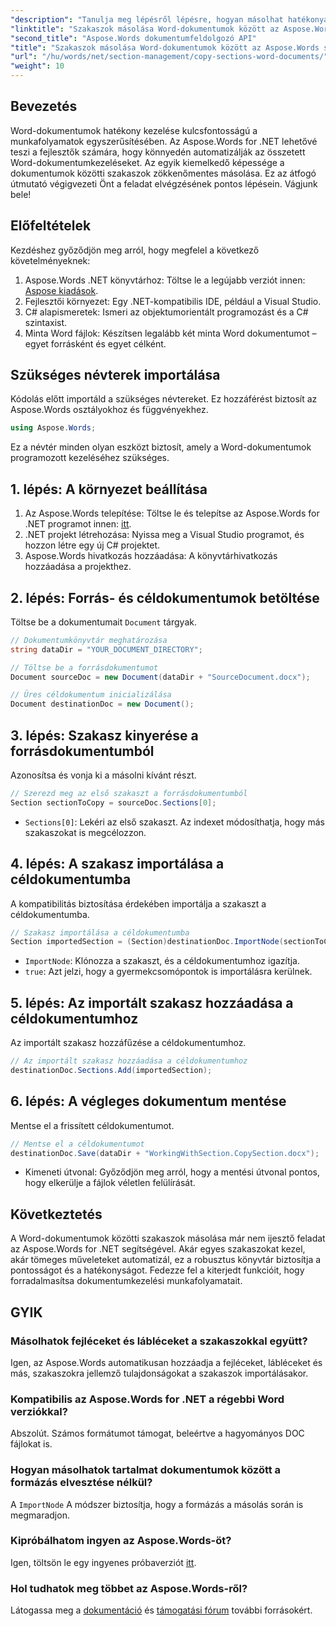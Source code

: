 ```yaml
---
"description": "Tanulja meg lépésről lépésre, hogyan másolhat hatékonyan szakaszokat Word-dokumentumok között az Aspose.Words for .NET használatával. Ez a részletes útmutató tartalmazza az előfeltételeket, kódpéldákat, haladó tippeket és a gyakran ismételt kérdéseket."
"linktitle": "Szakaszok másolása Word-dokumentumok között az Aspose.Words segítségével"
"second_title": "Aspose.Words dokumentumfeldolgozó API"
"title": "Szakaszok másolása Word-dokumentumok között az Aspose.Words segítségével"
"url": "/hu/words/net/section-management/copy-sections-word-documents/"
"weight": 10
---
```


## Bevezetés

Word-dokumentumok hatékony kezelése kulcsfontosságú a munkafolyamatok egyszerűsítésében. Az Aspose.Words for .NET lehetővé teszi a fejlesztők számára, hogy könnyedén automatizálják az összetett Word-dokumentumkezeléseket. Az egyik kiemelkedő képessége a dokumentumok közötti szakaszok zökkenőmentes másolása. Ez az átfogó útmutató végigvezeti Önt a feladat elvégzésének pontos lépésein. Vágjunk bele!

## Előfeltételek

Kezdéshez győződjön meg arról, hogy megfelel a következő követelményeknek:

1. Aspose.Words .NET könyvtárhoz: Töltse le a legújabb verziót innen: [Aspose kiadások](https://releases.aspose.com/words/net/).
2. Fejlesztői környezet: Egy .NET-kompatibilis IDE, például a Visual Studio.
3. C# alapismeretek: Ismeri az objektumorientált programozást és a C# szintaxist.
4. Minta Word fájlok: Készítsen legalább két minta Word dokumentumot – egyet forrásként és egyet célként.

## Szükséges névterek importálása

Kódolás előtt importáld a szükséges névtereket. Ez hozzáférést biztosít az Aspose.Words osztályokhoz és függvényekhez.

```csharp
using Aspose.Words;
```

Ez a névtér minden olyan eszközt biztosít, amely a Word-dokumentumok programozott kezeléséhez szükséges.

## 1. lépés: A környezet beállítása

1. Az Aspose.Words telepítése: Töltse le és telepítse az Aspose.Words for .NET programot innen: [itt](https://releases.aspose.com/words/net/).
2. .NET projekt létrehozása: Nyissa meg a Visual Studio programot, és hozzon létre egy új C# projektet.
3. Aspose.Words hivatkozás hozzáadása: A könyvtárhivatkozás hozzáadása a projekthez.

## 2. lépés: Forrás- és céldokumentumok betöltése

Töltse be a dokumentumait `Document` tárgyak.

```csharp
// Dokumentumkönyvtár meghatározása
string dataDir = "YOUR_DOCUMENT_DIRECTORY";

// Töltse be a forrásdokumentumot
Document sourceDoc = new Document(dataDir + "SourceDocument.docx");

// Üres céldokumentum inicializálása
Document destinationDoc = new Document();
```

## 3. lépés: Szakasz kinyerése a forrásdokumentumból

Azonosítsa és vonja ki a másolni kívánt részt.

```csharp
// Szerezd meg az első szakaszt a forrásdokumentumból
Section sectionToCopy = sourceDoc.Sections[0];
```

- `Sections[0]`: Lekéri az első szakaszt. Az indexet módosíthatja, hogy más szakaszokat is megcélozzon.

## 4. lépés: A szakasz importálása a céldokumentumba

A kompatibilitás biztosítása érdekében importálja a szakaszt a céldokumentumba.

```csharp
// Szakasz importálása a céldokumentumba
Section importedSection = (Section)destinationDoc.ImportNode(sectionToCopy, true);
```

- `ImportNode`: Klónozza a szakaszt, és a céldokumentumhoz igazítja.
- `true`: Azt jelzi, hogy a gyermekcsomópontok is importálásra kerülnek.

## 5. lépés: Az importált szakasz hozzáadása a céldokumentumhoz

Az importált szakasz hozzáfűzése a céldokumentumhoz.

```csharp
// Az importált szakasz hozzáadása a céldokumentumhoz
destinationDoc.Sections.Add(importedSection);
```

## 6. lépés: A végleges dokumentum mentése

Mentse el a frissített céldokumentumot.

```csharp
// Mentse el a céldokumentumot
destinationDoc.Save(dataDir + "WorkingWithSection.CopySection.docx");
```

- Kimeneti útvonal: Győződjön meg arról, hogy a mentési útvonal pontos, hogy elkerülje a fájlok véletlen felülírását.

## Következtetés

A Word-dokumentumok közötti szakaszok másolása már nem ijesztő feladat az Aspose.Words for .NET segítségével. Akár egyes szakaszokat kezel, akár tömeges műveleteket automatizál, ez a robusztus könyvtár biztosítja a pontosságot és a hatékonyságot. Fedezze fel a kiterjedt funkcióit, hogy forradalmasítsa dokumentumkezelési munkafolyamatait.

## GYIK

### Másolhatok fejléceket és lábléceket a szakaszokkal együtt?
Igen, az Aspose.Words automatikusan hozzáadja a fejléceket, lábléceket és más, szakaszokra jellemző tulajdonságokat a szakaszok importálásakor.

### Kompatibilis az Aspose.Words for .NET a régebbi Word verziókkal?
Abszolút. Számos formátumot támogat, beleértve a hagyományos DOC fájlokat is.

### Hogyan másolhatok tartalmat dokumentumok között a formázás elvesztése nélkül?
A `ImportNode` A módszer biztosítja, hogy a formázás a másolás során is megmaradjon.

### Kipróbálhatom ingyen az Aspose.Words-öt?
Igen, töltsön le egy ingyenes próbaverziót [itt](https://releases.aspose.com/).

### Hol tudhatok meg többet az Aspose.Words-ről?
Látogassa meg a [dokumentáció](https://reference.aspose.com/words/net/) és [támogatási fórum](https://forum.aspose.com/c/words/8) további forrásokért.